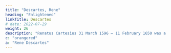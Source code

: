 ```yaml
---
title: "Descartes, Rene"
heading: "Enlightened"
linkTitle: Descartes
# date: 2022-07-29
weight: 26
description: "Renatus Cartesius 31 March 1596 – 11 February 1650 was a French philosopher, mathematician, and scientist who invented analytic geometry"
c: "orangered"
a: "Rene Descartes"
---
```

